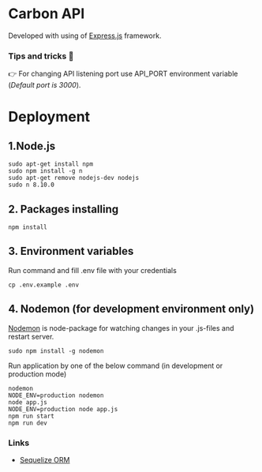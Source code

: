 # Carbon API

Developed with using of [Express.js](https://expressjs.com) framework.
### Tips and tricks :book:
:point_right: For changing API listening port use API_PORT environment variable (*Default port is 3000*).

# Deployment

## 1.Node.js
	sudo apt-get install npm
	sudo npm install -g n
	sudo apt-get remove nodejs-dev nodejs
	sudo n 8.10.0
## 2. Packages installing
    npm install
## 3. Environment variables
Run command and fill .env file with your credentials

    cp .env.example .env
## 4. Nodemon (for development environment only)
[Nodemon](https://github.com/remy/nodemon) is node-package for watching changes in your .js-files and restart server.
    
    sudo npm install -g nodemon
Run application by one of the below command (in development or production mode)

    nodemon
    NODE_ENV=production nodemon
    node app.js
    NODE_ENV=production node app.js
    npm run start
    npm run dev

### Links
+ [Sequelize ORM](http://docs.sequelizejs.com)
